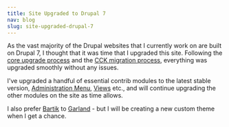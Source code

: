 ```yaml
---
title: Site Upgraded to Drupal 7
nav: blog
slug: site-upgraded-drupal-7
---
```

As the vast majority of the Drupal websites that I currently work on are built on Drupal 7, I thought that it was time that I upgraded this site. Following the [core upgrade process](http://drupal.org/node/570162) and the [CCK migration process](http://drupal.org/node/1144136), everything was upgraded smoothly without any issues.

I've upgraded a handful of essential contrib modules to the latest stable version, [Administration Menu](http://drupal.org/project/admin_menu), [Views](http://drupal.org/project/views) etc., and will continue upgrading the other modules on the site as time allows.

I also prefer [Bartik](http://drupal.org/project/bartik) to [Garland](http://drupal.org/project/garland) - but I will be creating a new custom theme when I get a chance.
